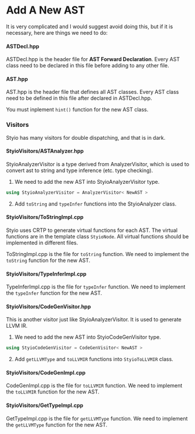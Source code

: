 # Add A New AST

It is very complicated and I would suggest avoid doing this, but if it is necessary, here are things we need to do:

#### ASTDecl.hpp

ASTDecl.hpp is the header file for **AST Forward Declaration**. Every AST class need to be declared in this file before adding to any other file.

#### AST.hpp

AST.hpp is the header file that defines all AST classes. Every AST class need to be defined in this file after declared in ASTDecl.hpp.

You must inplement `hint()` function for the new AST class.

### Visitors

Styio has many visitors for double dispatching, and that is in dark.

#### StyioVisitors/ASTAnalyzer.hpp

StyioAnalyzerVisitor is a type derived from AnalyzerVisitor, which is used to convert ast to string and type inference (etc. type checking).&#x20;

1. We need to add the new AST into StyioAnalyzerVisitor type.

```cpp
using StyioAnalyzerVisitor = AnalyzerVisitor< NewAST >
```

2. Add `toString` and `typeInfer` functions into the StyioAnalyzer class.

#### StyioVisitors/ToStringImpl.cpp

Styio uses CRTP to generate virtual functions for each AST. The virtual functions are in the template class `StyioNode`. All virtual functions should be implemented in different files.

ToStringImpl.cpp is the file for `toString` function. We need to implement the `toString` function for the new AST.&#x20;

#### StyioVisitors/TypeInferImpl.cpp

TypeInferImpl.cpp is the file for `typeInfer` function. We need to implement the `typeInfer` function for the new AST.

#### StyioVisitors/CodeGenVisitor.hpp

This is another visitor just like StyioAnalyzerVisitor. It is used to generate LLVM IR.&#x20;

1. We need to add the new AST into StyioCodeGenVisitor type.

```cpp
using StyioCodeGenVisitor = CodeGenVisitor< NewAST >
```

2. Add `getLLVMType` and `toLLVMIR` functions into `StyioToLLVMIR` class.

#### StyioVisitors/CodeGenImpl.cpp

CodeGenImpl.cpp is the file for `toLLVMIR` function. We need to implement the `toLLVMIR` function for the new AST.

#### StyioVisitors/GetTypeImpl.cpp

GetTypeImpl.cpp is the file for `getLLVMType` function. We need to implement the `getLLVMType` function for the new AST.
